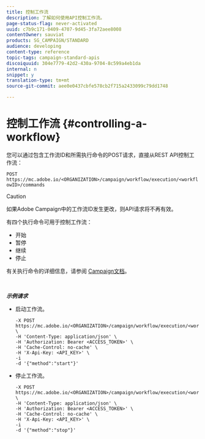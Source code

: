 ```yaml
---
title: 控制工作流
description: 了解如何使用API控制工作流。
page-status-flag: never-activated
uuid: c7b9c171-0409-4707-9d45-3fa72aee8008
contentOwner: sauviat
products: SG_CAMPAIGN/STANDARD
audience: developing
content-type: reference
topic-tags: campaign-standard-apis
discoiquuid: 304e7779-42d2-430a-9704-8c599a4eb1da
internal: n
snippet: y
translation-type: tm+mt
source-git-commit: aee0e0437cbfe578cb2f715a2433099c79dd1748

---
```



# 控制工作流 {#controlling-a-workflow}

您可以通过包含工作流ID和所需执行命令的POST请求，直接从REST API控制工作流：

`POST https://mc.adobe.io/<ORGANIZATION>/campaign/workflow/execution/<workflowID>/commands`

>[!CAUTION]
>
>如果Adobe Campaign中的工作流ID发生更改，则API请求将不再有效。

有四个执行命令可用于控制工作流：

* 开始
* 暂停
* 继续
* 停止

有关执行命令的详细信息，请参阅 [Campaign文档](https://helpx.adobe.com/campaign/standard/automating/using/executing-a-workflow.html)。

<br/>

***示例请求***

* 启动工作流。

   ```
   -X POST https://mc.adobe.io/<ORGANIZATION>/campaign/workflow/execution/<workflowID>/commands \
   -H 'Content-Type: application/json' \
   -H 'Authorization: Bearer <ACCESS_TOKEN>' \
   -H 'Cache-Control: no-cache' \
   -H 'X-Api-Key: <API_KEY>' \
   -i
   -d '{"method":"start"}'
   ```

   <!-- + réponse -->

* 停止工作流。

   ```
   -X POST https://mc.adobe.io/<ORGANIZATION>/campaign/workflow/execution/<workflowID>/commands \
   -H 'Content-Type: application/json' \
   -H 'Authorization: Bearer <ACCESS_TOKEN>' \
   -H 'Cache-Control: no-cache' \
   -H 'X-Api-Key: <API_KEY>' \
   -i
   -d '{"method":"stop"}'
   ```

   <!-- + réponse -->
